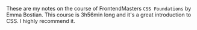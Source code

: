 These are my notes on the course of FrontendMasters `CSS Foundations` by Emma Bostian. This course is 3h56min long and it's a great introduction to CSS. I highly recommend it.